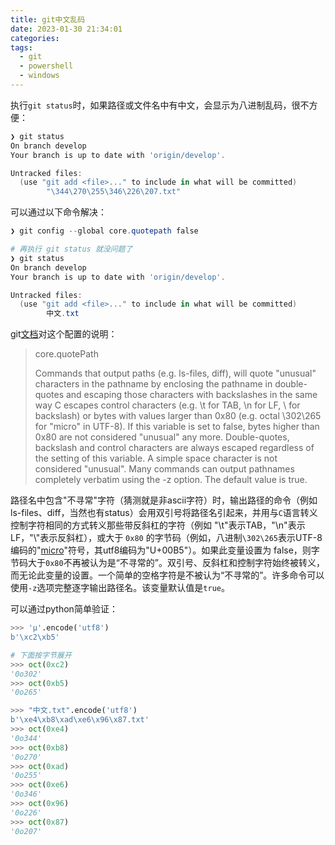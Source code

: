 ```yaml
---
title: git中文乱码
date: 2023-01-30 21:34:01
categories:
tags:
  - git
  - powershell
  - windows
---
```


执行`git status`时，如果路径或文件名中有中文，会显示为八进制乱码，很不方便：

``` powershell
❯ git status
On branch develop
Your branch is up to date with 'origin/develop'.

Untracked files:
  (use "git add <file>..." to include in what will be committed)
        "\344\270\255\346\226\207.txt"
```

<!-- more -->

可以通过以下命令解决：

``` powershell
❯ git config --global core.quotepath false

# 再执行 git status 就没问题了
❯ git status
On branch develop
Your branch is up to date with 'origin/develop'.

Untracked files:
  (use "git add <file>..." to include in what will be committed)
        中文.txt
```

git[文档](https://git-scm.com/docs/git-config#Documentation/git-config.txt-corequotePath)对这个配置的说明：

> core.quotePath
> 
> Commands that output paths (e.g. ls-files, diff), will quote "unusual" characters in the pathname by enclosing the pathname in double-quotes and escaping those characters with backslashes in the same way C escapes control characters (e.g. \t for TAB, \n for LF, \\ for backslash) or bytes with values larger than 0x80 (e.g. octal \302\265 for "micro" in UTF-8). If this variable is set to false, bytes higher than 0x80 are not considered "unusual" any more. Double-quotes, backslash and control characters are always escaped regardless of the setting of this variable. A simple space character is not considered "unusual". Many commands can output pathnames completely verbatim using the -z option. The default value is true.

路径名中包含"不寻常"字符（猜测就是非ascii字符）时，输出路径的命令（例如 ls-files、diff，当然也有status）会用双引号将路径名引起来，并用与`C`语言转义控制字符相同的方式转义那些带反斜杠的字符（例如 "\t"表示TAB，"\n"表示LF，"\\"表示反斜杠），或大于 `0x80` 的字节码（例如，八进制`\302\265`表示UTF-8编码的"[micro](https://www.compart.com/en/unicode/U+00B5)"符号，其utf8编码为"U+00B5"）。如果此变量设置为 false，则字节码大于`0x80`不再被认为是“不寻常的”。双引号、反斜杠和控制字符始终被转义，而无论此变量的设置。一个简单的空格字符是不被认为“不寻常的”。许多命令可以使用`-z`选项完整逐字输出路径名。该变量默认值是`true`。

可以通过python简单验证：

``` python
>>> 'µ'.encode('utf8')
b'\xc2\xb5'

# 下面按字节展开
>>> oct(0xc2)
'0o302'
>>> oct(0xb5)
'0o265'

>>> "中文.txt".encode('utf8')
b'\xe4\xb8\xad\xe6\x96\x87.txt'
>>> oct(0xe4)
'0o344'
>>> oct(0xb8)
'0o270'
>>> oct(0xad)
'0o255'
>>> oct(0xe6)
'0o346'
>>> oct(0x96)
'0o226'
>>> oct(0x87)
'0o207'
```
